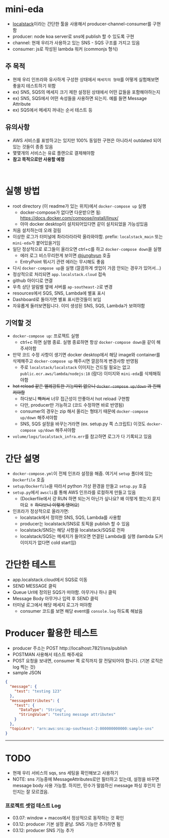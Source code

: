 # mini-eda

- [localstack](https://localstack.cloud/)이라는 간단한 툴을 사용해서 producer-channel-consumer를 구현함
- producer: node koa server로 sns에 publish 할 수 있도록 구현
- channel: 현재 우리가 사용하고 있는 SNS - SQS 구조를 가지고 있음
- consumer: js로 작성된 lambda 워커 (commonjs 형식)

## 주 목적

- 현재 우리 인프라와 유사하게 구성한 상태에서 `메세지의 형태`를 어떻게 실험해보면 좋을지 테스트하기 위함
- ex) SNS, SQS의 메세지 크기 제한 설정된 상태에서 어떤 값들을 포함해야하는지
- ex) SNS, SQS에서 어떤 속성들을 사용하면 되는지. 예를 들면 Message Attribute
- ex) SQS에서 메세지 꺼내는 순서 테스트 등

## 유의사항

- AWS 서비스를 표방하고는 있지만 100% 동일한 구현은 아니라서 outdated 되어있는 것들이 종종 있음
- 몇몇개의 서비스는 유료 플랜으로 결제해야함
- **참고 목적으로만 사용할 예정**

<br />

# 실행 방법

- root directory (이 readme가 있는 위치)에서 `docker-compose up` 실행
  - docker-compose가 없다면 다운받으면 됨: https://docs.docker.com/compose/install/linux/
  - 아마 docker desktop이 설치되어있다면 같이 설치되었을 가능성있음
- 처음 설치하는데 오래 걸림
- 이상한 로그가 터미널에 촤라라라라락 올라와야함. prefix: `localstack_main` 또는 `mini-eda`가 붙어있을거임
- 일단 정상적으로 로그들이 올라오면 ctrl+c를 하고 `docker-compose down`을 실행
  - 에러 로그 비스무리한게 보이면 [@junghyun](junghyun@publy.co) 호출
  - EntryPoint 뭐시기 관련 에러는 무시해도 좋음
- 다시 `docker-compose up`을 실행 (깔끔하게 셋업이 가끔 안되는 경우가 있어서...)
- 정상적으로 처리되면 `app.localstack.cloud` 접속
- github 아이디로 연결
- 우측 상단 알림벨 옆에 서버를 `ap-southeast-2`로 변경
- resources에서 SQS, SNS, Lambda에 별표 표시
- Dashboard로 돌아가면 별표 표시한것들이 보임
- 자유롭게 둘러보면됩니다. 이미 생성된 SNS, SQS, Lambda가 보여야함

## 기억할 것

- `docker-compose up`: 프로젝트 실행
  - ctrl+c 하면 실행 종료. 실행 종료하면 항상 `docker-compose down`을 같이 해주셔야함
- 만약 코드 수정 사항이 생기면 docker desktop에서 해당 image와 container를 삭제해주고 `docker-compose up` 해주시면 깔끔하게 변경사항 반영됨
  - 주로 `localstack/localstack` 이미지는 건드릴 필요는 없고 `public.ecr.aws/lambda/nodejs:18` (람다) 이미지와 `mini-eda`를 삭제해줘야함
- ~~hot reload 같은 엘레강트한 기능따위 없으니 `docker-compose up/down` 과 친해져야함~~
  - 하다보니 ~~빡쳐서~~ 너무 접근성이 안좋아서 hot reload 구현함
  - 다만, producer만 가능하고 (코드 수정하면 바로 반영됨)
  - consumer의 경우는 zip 해서 올리는 형태기 때문에 `docker-compose up/down` 해주셔야함
  - SNS, SQS 설정을 바꾸는거라면 (ex. setup.py 쪽 스크립트) 이것도 `docker-compose up/down` 해주셔야함
- `volume/logs/localstack_infra.err`를 참고하면 로그가 다 기록되고 있음

# 간단 설명

- `docker-compose.yml`이 전체 인프라 설정을 해줌. 여기서 `setup` 폴더에 있는 `Dockerfile` 호출
- `setup/Dockerfile`을 따라서 python 가상 환경을 만들고 `setup.py` 호출
- `setup.py`에서 `awscli`를 통해 AWS 인프라를 로컬하게 만들고 있음
  - (Dockerfile에서 걍 RUN 하면 되는거 아닌가 싶나요? 왜 이렇게 했는지 묻지마요 ㅎ ~~하다보니 이렇게 됐어요~~)
- 인프라가 정상적으로 올라가면:
  - localstack에서 정의한 SNS, SQS, Lambda를 사용함
  - producer는 localstack/SNS로 토픽을 publish 할 수 있음
  - localstack/SNS는 해당 사항을 localstack/SQS로 전파
  - localstack/SQS는 메세지가 들어오면 연결된 Lambda를 실행 (lambda 도커 이미지가 없다면 cold start임)

# 간단한 테스트

- app.localstack.cloud에서 SQS로 이동
- SEND MESSAGE 클릭
- Queue Url에 정의된 SQS가 떠야함. 아무거나 하나 클릭
- Message Body 아무거나 입력 후 SEND 클릭
- 터미널 로그에서 해당 메세지 로그가 떠야함
  - consumer 코드를 보면 해당 event를 `console.log` 하도록 해놨음

# Producer 활용한 테스트

- producer 주소는 POST http://localhost:7821/sns/publish
- POSTMAN 사용해서 테스트 해주세요
- POST 요청을 보내면, consumer 쪽 로직까지 잘 전달되어야 합니다. (기본 로직은 log 찍는 것)
- sample JSON
```json
{
  "message": {
    "test": "testing 123"
  },
  "messageAttributes": {
    "test": {
      "DataType": "String",
      "StringValue": "testing message attributes"
    }
  },
  "topicArn": "arn:aws:sns:ap-southeast-2:000000000000:sample-sns"
}
```
---
# TODO
- 현재 우리 서비스의 sqs, sns 세팅을 확인해보고 사용하기
- NOTE: sns 기능중에 MessageAttributes로만 필터하고 있는데, 설정을 바꾸면 message body 사용 가능함. 하지만, 민수가 말씀하신 message 파싱 후인지 전인지는 잘 모르겠음.


### 프로젝트 셋업 테스트 Log

- 03.07: window + macos에서 정상적으로 동작하는 것 확인
- 03.12: producer 기본 설정 끝남. SNS 기능만 추가하면 됨
- 03.12: producer SNS 기능 추가
